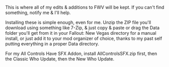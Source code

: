 This is where all of my edits & additions to FWV will be kept. If you can't find something, notify me & I'll help.

Installing these is simple enough, even for me. Unzip the ZIP file you'll download using something like 7-Zip, & just copy & paste or drag the Data folder you'll get from it in your Fallout: New Vegas directory for a manual install, or just add it to your mod organizer of choice, thanks to my past self putting everything in a proper Data directory.

For my All Controls Have SFX Addon, install AllControlsSFX.zip first, then the Classic Who Update, then the New Who Update.
